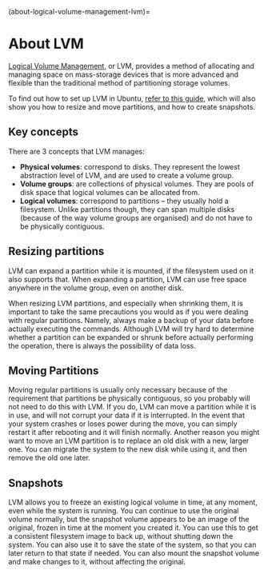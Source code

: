 (about-logical-volume-management-lvm)=
# About LVM

[Logical Volume Management](https://en.wikipedia.org/wiki/Logical_volume_management), or LVM, provides a method of allocating and managing space on mass-storage devices that is more advanced and flexible than the traditional method of partitioning storage volumes.

To find out how to set up LVM in Ubuntu, [refer to this guide](../how-to/how-to-manage-logical-volumes.md), which will also show you how to resize and move partitions, and how to create snapshots.

## Key concepts

There are 3 concepts that LVM manages:

* **Physical volumes**: correspond to disks. They represent the lowest abstraction level of LVM, and are used to create a volume group.
* **Volume groups**: are collections of physical volumes. They are pools of disk space that logical volumes can be allocated from.
* **Logical volumes**: correspond to partitions – they usually hold a filesystem. Unlike partitions though, they can span multiple disks (because of the way volume groups are organised) and do not have to be physically contiguous.

## Resizing partitions

LVM can expand a partition while it is mounted, if the filesystem used on it also supports that. When expanding a partition, LVM can use free space anywhere in the volume group, even on another disk.

When resizing LVM partitions, and especially when shrinking them, it is important to take the same precautions you would as if you were dealing with regular partitions. Namely, always make a backup of your data before actually executing the commands. Although LVM will try hard to determine whether a partition can be expanded or shrunk before actually performing the operation, there is always the possibility of data loss.

## Moving Partitions

Moving regular partitions is usually only necessary because of the requirement that partitions be physically contiguous, so you probably will not need to do this with LVM. If you do, LVM can move a partition while it is in use, and will not corrupt your data if it is interrupted. In the event that your system crashes or loses power during the move, you can simply restart it after rebooting and it will finish normally. Another reason you might want to move an LVM partition is to replace an old disk with a new, larger one. You can migrate the system to the new disk while using it, and then remove the old one later.

## Snapshots

LVM allows you to freeze an existing logical volume in time, at any moment, even while the system is running. You can continue to use the original volume normally, but the snapshot volume appears to be an image of the original, frozen in time at the moment you created it. You can use this to get a consistent filesystem image to back up, without shutting down the system. You can also use it to save the state of the system, so that you can later return to that state if needed. You can also mount the snapshot volume and make changes to it, without affecting the original.
